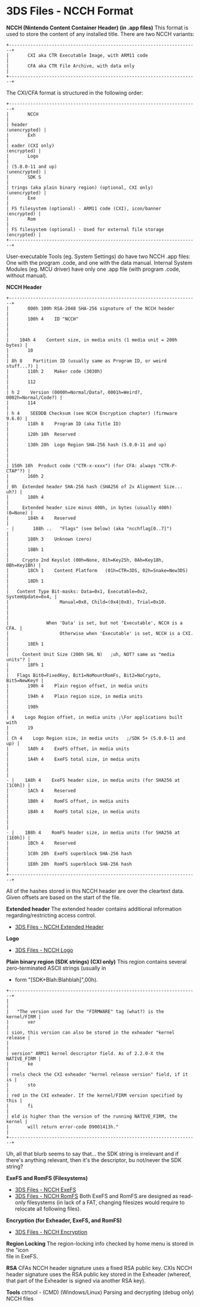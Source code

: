 # 3DS Files - NCCH Format


**NCCH (Nintendo Content Container Header) (in .app files)**
This format is used to store the content of any installed title. There
are two NCCH variants:

```
+-----------------------------------------------------------------------+
|       CXI aka CTR Executable Image, with ARM11 code                   |
|       CFA aka CTR File Archive, with data only                        |
+-----------------------------------------------------------------------+
```

The CXI/CFA format is structured in the following order:

```
+-----------------------------------------------------------------------+
|       NCCH                                                            |
| header                                                  (unencrypted) |
|       Exh                                                             |
| eader (CXI only)                                          (encrypted) |
|       Logo                                                            |
| (5.0.0-11 and up)                                       (unencrypted) |
|       SDK S                                                           |
| trings (aka plain binary region) (optional, CXI only)   (unencrypted) |
|       Exe                                                             |
| FS filesystem (optional) - ARM11 code (CXI), icon/banner  (encrypted) |
|       Rom                                                             |
| FS filesystem (optional) - Used for external file storage (encrypted) |
+-----------------------------------------------------------------------+
```

User-executable Tools (eg. System Settings) do have two NCCH .app files:
One with the program .code, and one with the data manual. Internal
System Modules (eg. MCU driver) have only one .app file (with program
.code, without manual).

**NCCH Header**

```
+-----------------------------------------------------------------------+
|       000h 100h RSA-2048 SHA-256 signature of the NCCH header         |
|       100h 4    ID "NCCH"                                             |
|                                                                       |
|    104h 4    Content size, in media units (1 media unit = 200h bytes) |
|       10                                                              |
| 8h 8    Partition ID (usually same as Program ID, or weird stuff...?) |
|       110h 2    Maker code (3030h)                                    |
|       112                                                             |
| h 2    Version (0000h=Normal/Data?, 0001h=Weird?, 0002h=Normal/Code?) |
|       114                                                             |
| h 4    SEEDDB Checksum (see NCCH Encryption chapter) (firmware 9.6.0) |
|       118h 8    Program ID (aka Title ID)                             |
|       120h 10h  Reserved                                              |
|       130h 20h  Logo Region SHA-256 hash (5.0.0-11 and up)            |
|                                                                       |
| 150h 10h  Product code ("CTR-x-xxxx") (for CFA: always "CTR-P-CTAP"?) |
|       160h 2                                                          |
| 0h  Extended header SHA-256 hash (SHA256 of 2x Alignment Size... uh?) |
|       180h 4                                                          |
|     Extended header size minus 400h, in bytes (usually 400h) (0=None) |
|       184h 4    Reserved                                              |
- |       188h ..   "Flags" (see below) (aka "ncchflag[0..7]")            |
|       188h 3    Unknown (zero)                                        |
|       18Bh 1                                                          |
|     Crypto 2nd Keyslot (00h=None, 01h=Key25h, 0Ah=Key18h, 0Bh=Key1Bh) |
|       18Ch 1    Content Platform   (01h=CTR=3DS, 02h=Snake=New3DS)    |
|       18Dh 1                                                          |
|   Content Type Bit-masks: Data=0x1, Executable=0x2, SystemUpdate=0x4, |
|                   Manual=0x8, Child=(0x4|0x8), Trial=0x10.            |
|                                                                       |
|              When 'Data' is set, but not 'Executable', NCCH is a CFA. |
|                   Otherwise when 'Executable' is set, NCCH is a CXI.  |
|       18Eh 1                                                          |
|     Content Unit Size (200h SHL N)   ;uh, NOT? same as "media units"? |
|       18Fh 1                                                          |
|   Flags Bit0=FixedKey, Bit1=NoMountRomFs, Bit2=NoCrypto, Bit5=NewKeyY |
|       190h 4    Plain region offset, in media units                   |
|       194h 4    Plain region size, in media units                     |
|       198h                                                            |
| 4    Logo Region offset, in media units ;\For applications built with 
|       19                                                              |
| Ch 4    Logo Region size, in media units   ;/SDK 5+ (5.0.0-11 and up) |
|       1A0h 4    ExeFS offset, in media units                          |
|       1A4h 4    ExeFS total size, in media units                      |
|                                                                       |
- |    1A8h 4    ExeFS header size, in media units (for SHA256 at [1C0h]) |
|       1ACh 4    Reserved                                              |
|       1B0h 4    RomFS offset, in media units                          |
|       1B4h 4    RomFS total size, in media units                      |
|                                                                       |
- |    1B8h 4    RomFS header size, in media units (for SHA256 at [1E0h]) |
|       1BCh 4    Reserved                                              |
|       1C0h 20h  ExeFS superblock SHA-256 hash                         |
|       1E0h 20h  RomFS superblock SHA-256 hash                         |
+-----------------------------------------------------------------------+
```

All of the hashes stored in this NCCH header are over the cleartext
data.
Given offsets are based on the start of the file.

**Extended header**
The extended header contains additional information
regarding/restricting access control.
- [3DS Files - NCCH Extended Header](./3dsfilesncchextendedheader.md)

**Logo**
- [3DS Files - NCCH Logo](./3dsfilesncchlogo.md)

**Plain binary region (SDK strings) (CXI only)**
This region contains several zero-terminated ASCII strings (usually in
- form \"\[SDK+Blah:Blahblah\]\",00h).

```
+-----------------------------------------------------------------------+
|                                                                       |
|   "The version used for the "FIRMWARE" tag (what?) is the kernel/FIRM |
|       ver                                                             |
| sion, this version can also be stored in the exheader "kernel release |
|                                                                       |
| version" ARM11 kernel descriptor field. As of 2.2.0-X the NATIVE_FIRM |
|       ke                                                              |
| rnels check the CXI exheader "kernel release version" field, if it is |
|       sto                                                             |
| red in the CXI exheader. If the kernel/FIRM version specified by this |
|       fi                                                              |
| eld is higher than the version of the running NATIVE_FIRM, the kernel |
|       will return error-code D9001413h."                              |
+-----------------------------------------------------------------------+
```

Uh, all that blurb seems to say that\... the SDK string is irrelevant 
and if there\'s anything relevant, then it\'s the descriptor, bu
not/never the SDK string?

**ExeFS and RomFS (Filesystems)**
- [3DS Files - NCCH ExeFS](./3dsfilesncchexefs.md)
- [3DS Files - NCCH RomFS](./3dsfilesncchromfs.md)
Both ExeFS and RomFS are designed as read-only filesystems (in lack of a
FAT, changing filesizes would require to relocate all following files).

**Encryption (for Exheader, ExeFS, and RomFS)**
- [3DS Files - NCCH Encryption](./3dsfilesncchencryption.md)

**Region Locking**
The region-locking info checked by home menu is stored in the \"icon\
file in ExeFS.

**RSA**
CFAs NCCH header signature uses a fixed RSA public key.
CXIs NCCH header signature uses the RSA public key stored in the
Exheader (whereof, that part of the Exheader is signed via another RSA
key).

**Tools**
ctrtool - (CMD) (Windows/Linux) Parsing and decrypting (debug only) NCCH
files



